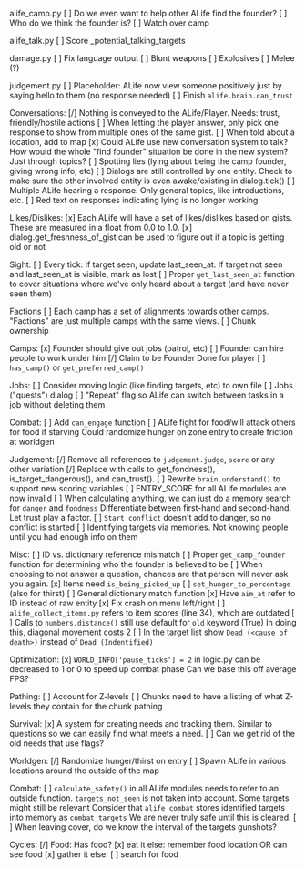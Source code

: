 alife_camp.py
	[ ] Do we even want to help other ALife find the founder?
	[ ] Who do we think the founder is?
	[ ] Watch over camp

alife_talk.py
	[ ] Score _potential_talking_targets
	
damage.py
	[ ] Fix language output
	[ ] Blunt weapons
	[ ] Explosives
	[ ] Melee (?)
	
judgement.py
	[ ] Placeholder: ALife now view someone positively just by saying hello to them (no response needed)
	[ ] Finish `alife.brain.can_trust`

Conversations:
	[/] Nothing is conveyed to the ALife/Player. Needs: trust, friendly/hostile actions
	[ ] When letting the player answer, only pick one response to show from multiple ones of the same gist.
	[ ] When told about a location, add to map
	[x] Could ALife use new conversation system to talk?
			How would the whole "find founder" situation be done in the new system? Just through topics?
	[ ] Spotting lies (lying about being the camp founder, giving wrong info, etc)
	[ ] Dialogs are still controlled by one entity. Check to make sure the other involved entity is even awake/existing in dialog.tick()
	[ ] Multiple ALife hearing a response. Only general topics, like introductions, etc.
	[ ] Red text on responses indicating lying is no longer working

Likes/Dislikes:
	[x] Each ALife will have a set of likes/dislikes based on gists. These are measured in a float from 0.0 to 1.0.
	[x] dialog.get_freshness_of_gist can be used to figure out if a topic is getting old or not

Sight:
	[ ] Every tick: If target seen, update last_seen_at. If target not seen and last_seen_at is visible, mark as lost
	[ ] Proper `get_last_seen_at` function to cover situations where we've only heard about a target (and have never seen them)

Factions
	[ ] Each camp has a set of alignments towards other camps. "Factions" are just multiple camps with the same views.
	[ ] Chunk ownership

Camps:
	[x] Founder should give out jobs (patrol, etc)
	[ ] Founder can hire people to work under him
	[/] Claim to be Founder
		Done for player
	[ ] `has_camp()` or `get_preferred_camp()`

Jobs:
	[ ] Consider moving logic (like finding targets, etc) to own file
	[ ] Jobs ("quests") dialog
	[ ] "Repeat" flag so ALife can switch between tasks in a job without deleting them

Combat:
	[ ] Add `can_engage` function
	[ ] ALife fight for food/will attack others for food if starving
			Could randomize hunger on zone entry to create friction at worldgen

Judgement:
	[/] Remove all references to `judgement.judge`, `score` or any other variation
		[/] Replace with calls to get_fondness(), is_target_dangerous(), and can_trust().
	[ ] Rewrite `brain.understand()` to support new scoring variables
	[ ] ENTRY_SCORE for all ALife modules are now invalid
	[ ] When calculating anything, we can just do a memory search for `danger` and `fondness`
		Differentiate between first-hand and second-hand. Let trust play a factor.
	[ ] `Start conflict` doesn't add to danger, so no conflict is started
	[ ] Identifying targets via memories. Not knowing people until you had enough info on them

Misc:
	[ ] ID vs. dictionary reference mismatch
	[ ] Proper `get_camp_founder` function for determining who the founder is believed to be
	[ ] When choosing to not answer a question, chances are that person will never ask you again.
	[x] Items need `is_being_picked_up`
	[ ] `set_hunger_to_percentage` (also for thirst)
	[ ] General dictionary match function
	[x] Have `aim_at` refer to ID instead of raw entity
	[x] Fix crash on menu left/right
	[ ] `alife_collect_items.py` refers to item scores (line 34), which are outdated
	[ ] Calls to `numbers.distance()` still use default for `old` keyword (True)
		In doing this, diagonal movement costs 2
	[ ] In the target list show `Dead (<cause of death>)` instead of `Dead (Indentified)`

Optimization:
	[x] `WORLD_INFO['pause_ticks'] = 2` in logic.py can be decreased to 1 or 0 to speed up combat phase
		Can we base this off average FPS?

Pathing:
	[ ] Account for Z-levels
	[ ] Chunks need to have a listing of what Z-levels they contain for the chunk pathing

Survival:
	[x] A system for creating needs and tracking them. Similar to questions so we can easily find what meets a need.
		[ ] Can we get rid of the old needs that use flags?

Worldgen:
	[/] Randomize hunger/thirst on entry
	[ ] Spawn ALife in various locations around the outside of the map

Combat:
	[ ] `calculate_safety()` in all ALife modules needs to refer to an outside function.
		`targets_not_seen` is not taken into account. Some targets might still be relevant
		Consider that `alife_combat` stores identified targets into memory as `combat_targets`
			We are never truly safe until this is cleared.
	[ ] When leaving cover, do we know the interval of the targets gunshots?

Cycles:
	[/] Food:
			Has food?
				[x] eat it
			else:
				remember food location OR can see food
					[x] gather it
				else:
					[ ] search for food
